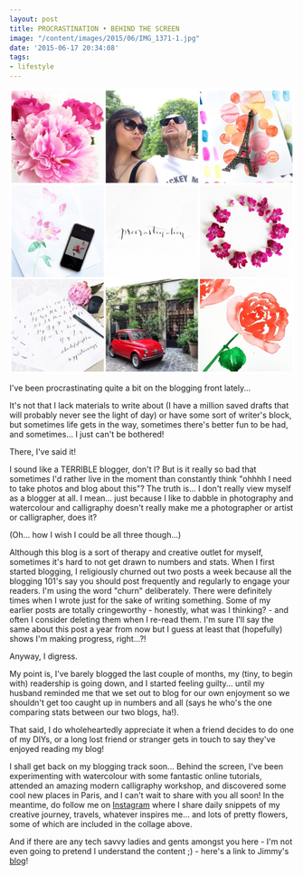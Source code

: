 ```yaml
---
layout: post
title: PROCRASTINATION • BEHIND THE SCREEN
image: "/content/images/2015/06/IMG_1371-1.jpg"
date: '2015-06-17 20:34:08'
tags:
- lifestyle
---
```


![](/content/images/2015/06/IMG_1371.jpg)

I've been procrastinating quite a bit on the blogging front lately...
 
It's not that I lack materials to write about (I have a million saved drafts that will probably never see the light of day) or have some sort of writer's block, but sometimes life gets in the way, sometimes there's better fun to be had, and sometimes... I just can't be bothered!
 
There, I've said it!
 
I sound like a TERRIBLE blogger, don't I? But is it really so bad that sometimes I'd rather live in the moment than constantly think "ohhhh I need to take photos and blog about this"? The truth is... I don't really view myself as a blogger at all. I mean... just because I like to dabble in photography and watercolour and calligraphy doesn't really make me a photographer or artist or calligrapher, does it? 

(Oh... how I wish I could be all three though...)
 
Although this blog is a sort of therapy and creative outlet for myself, sometimes it's hard to not get drawn to numbers and stats. When I first started blogging, I religiously churned out two posts a week because all the blogging 101's say you should post frequently and regularly to engage your readers. I'm using the word "churn" deliberately. There were definitely times when I wrote just for the sake of writing something. Some of my earlier posts are totally cringeworthy - honestly, what was I thinking? - and often I consider deleting them when I re-read them. I'm sure I'll say the same about this post a year from now but I guess at least that (hopefully) shows I'm making progress, right...?!
 
Anyway, I digress.
 
My point is, I've barely blogged the last couple of months, my (tiny, to begin with) readership is going down, and I started feeling guilty... until my husband reminded me that we set out to blog for our own enjoyment so we shouldn't get too caught up in numbers and all (says he who's the one comparing stats between our two blogs, ha!).
 
That said, I do wholeheartedly appreciate it when a friend decides to do one of my DIYs, or a long lost friend or stranger gets in touch to say they've enjoyed reading my blog! 

I shall get back on my blogging track soon... Behind the screen, I've been experimenting with watercolour with some fantastic online tutorials, attended an amazing modern calligraphy workshop, and discovered some cool new places in Paris, and I can't wait to share with you all soon! In the meantime, do follow me on <a href="https://instagram.com/lingyeungb" target="_blank">Instagram</a> where I share daily snippets of my creative journey, travels, whatever inspires me... and lots of pretty flowers, some of which are included in the collage above.
 
And if there are any tech savvy ladies and gents amongst you here - I'm not even going to pretend I understand the content ;) - here's a link to Jimmy's <a href="http://www.jamesfmackenzie.com/" target="_blank">blog</a>!
